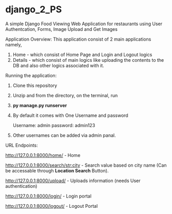 # django_2_PS
 A simple Django Food Viewing Web Application for restaurants using User Authentcation, Forms, Image Upload and Get Images 

Application Overview:
 This application consist of 2 main applications namely,
  1. Home - which consist of Home Page and Login and Logout logics
  2. Details - which consist of main logics like uploading the contents to the DB and also other logics associated with it.

Running the application:
1. Clone this repository
2. Unzip and from the directory, on the terminal, run 

3. **py manage.py runserver**

4. By default it comes with One Username and password 
   
   Username: admin
   password: admin123

5. Other usernames can be added via admin panal.

URL Endpoints:

 http://127.0.0.1:8000/home/ - Home
 
 http://127.0.0.1:8000/search/<str:city> - Search value based on city name (Can be accessable through **Location Search** Button).
 
 http://127.0.0.1:8000/upload/ - Uploads information (needs User authentication)
 
 http://127.0.0.1:8000/login/ - Login portal
 
 http://127.0.0.1:8000/logout/ - Logout Portal
